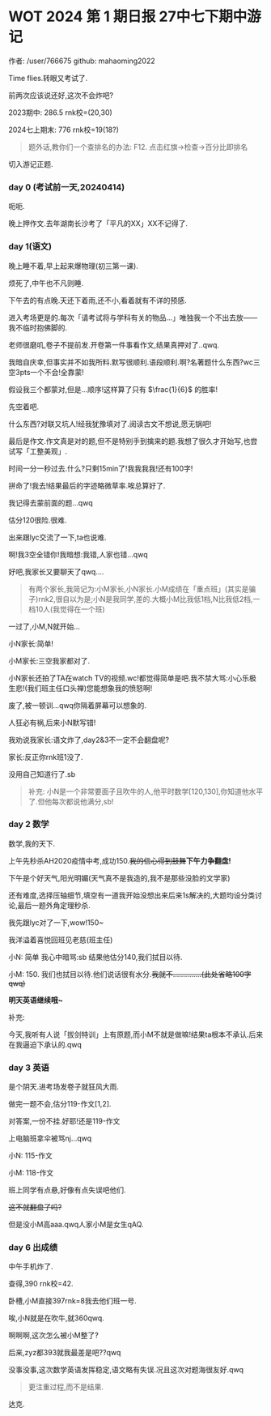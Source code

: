 # WOT 2024 第 1 期日报 27中七下期中游记

作者: /user/766675 github: mahaoming2022

Time flies.转眼又考试了.

前两次应该说还好,这次不会炸吧? 

2023期中: 286.5 rnk校=(20,30)

2024七上期末: 776 rnk校=19(18?)

> 题外话,教你们一个查排名的办法: F12. 点击红旗->检查->百分比即排名

切入游记正题.

### day 0 (考试前一天,20240414)

呃呃.

晚上押作文.去年湖南长沙考了「平凡的XX」XX不记得了.

### day 1(语文)

晚上睡不着,早上起来爆物理(初三第一课).

烦死了,中午也不凡则睡.

下午去的有点晚.天还下着雨,还不小,看着就有不详的预感.

进入考场更是的.每次「请考试将与学科有关的物品...」唯独我一个不出去放——我不临时抱佛脚的.

老师很磨叽,卷子不提前发.开卷第一件事看作文,结果真押对了..qwq.

我暗自庆幸,但事实并不如我所料.默写很顺利.语段顺利.啊?名著题什么东西?wc三空3pts一个不会!全靠蒙!

假设我三个都蒙对,但是...顺序!这样算了只有 $\frac{1}{6}$ 的胜率!

先空着吧.

什么东西?对联又坑人!经我犹豫填对了.阅读古文不想说,愿无锅吧!

最后是作文.作文真是对的题,但不是特别手到擒来的题.我想了很久才开始写,也尝试写「工整美观」.

时间一分一秒过去.什么?只剩15min了!我我我我!还有100字!

拼命了!我去!结果最后的字迹略微草率.唉总算好了.

我记得去蒙前面的题...qwq

估分120很险.很难.

出来跟lyc交流了一下,ta也说难.

啊!我3空全错你!我暗想:我错,人家也错...qwq

好吧,我家长又要聊天了qwq....

> 有两个家长,我简记为:小M家长,小N家长.小M成绩在「重点班」(其实是骗子)rnk2,很自以为是;小N是我同学,差的.大概小M比我低1档,N比我低2档,一档10人(我觉得在一个班)

一过了,小M,N就开始...

小N家长:简单!

小M家长:三空我家都对了.

小N家长还拍了TA在watch TV的视频.wc!都觉得简单是吧.我不禁大骂:小心乐极生悲!(我们班主任口头禅)您能想象我的愤怒啊!

废了,被一顿训...qwq你隔着屏幕可以想象的.

人狂必有祸,后来小N默写错!

我劝说我家长:语文炸了,day2&3不一定不会翻盘呢?

家长:反正你rnk班1没了.

没用自己知道行了.sb

> 补充: 小N是一个非常要面子且吹牛的人,他平时数学[120,130],你知道他水平了.但他每次都说他满分,sb!

### day 2 数学

数学,我的天下.

上午先秒杀AH2020疫情中考,成功150.~~我的信心得到鼓舞~~**下午力争翻盘!**

下午是个好天气,阳光明媚(天气真不是我造的,我不是那些没脸的文学家)

还有难度,选择压轴细节,填空有一道我开始没想出来后来1s解决的,大题均设分类讨论,最后一题外角定理秒杀.

我先跟lyc对了一下,wow!150~

我洋溢着喜悦回班见老慈(班主任)

小N: 简单 我心中暗骂:sb 结果他估分140,我们拭目以待.

小M: 150. 我们也拭目以待.他们说话很有水分.~~我就不..............(此处省略100字qwq)~~

**明天英语继续哦~**

补充:

今天,我听有人说「拔剑特训」上有原题,而小M不就是做嘛!结果ta根本不承认.后来在我逼迫下承认的.qwq

### day 3 英语

是个阴天.进考场发卷子就狂风大雨.

做完一题不会,估分119-作文[1,2].

对答案,一份不挂.好耶!还是119-作文

上电脑班拿伞被骂nj...qwq

小N: 115-作文

小M: 118-作文

班上同学有点悬,好像有点失误吧他们.

~~这不就翻盘了吗?~~

但是没小M高aaa.qwq人家小M是女生qAQ.

### day 6 出成绩

中午手机炸了.

查得,390 rnk校=42.

卧槽,小M直接397rnk=8我去他们班一号.

唉,小N就是在吹牛,就360qwq.

啊啊啊,这次怎么被小M整了?

后来,zyz都393就我最差是吧??qwq

没事没事,这次数学英语发挥稳定,语文略有失误.况且这次对题海很友好.qwq

> 更注重过程,而不是结果.

达克.